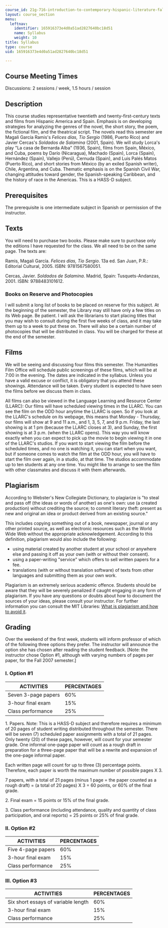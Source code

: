 ```yaml
---
course_id: 21g-716-introduction-to-contemporary-hispanic-literature-fall-2007
layout: course_section
menu:
  leftnav:
    identifier: 165916373e4d0a51ad2827640bc18d51
    name: Syllabus
    weight: 10
title: Syllabus
type: course
uid: 165916373e4d0a51ad2827640bc18d51

---
```


Course Meeting Times
--------------------

Discussions: 2 sessions / week, 1.5 hours / session

Description
-----------

This course studies representative twentieth and twenty-first-century texts and films from Hispanic America and Spain. Emphasis is on developing strategies for analyzing the genres of the novel, the short story, the poem, the fictional film, and the theatrical script. The novels read this semester are Magali García Ramis's _Felices días, Tío Sergio_ (1986, Puerto Rico) and Javier Cercas's _Soldados de Salamina_ (2001, Spain). We will study Lorca's play "La casa de Bernarda Alba" (1936, Spain), films from Spain, México, and Cuba, poems by Darío (Nicaragua), Machado (Spain), Lorca (Spain), Hernández (Spain), Vallejo (Perú), Cernuda (Spain), and Luis Palés Matos (Puerto Rico), and short stories from México (by an exiled Spanish writer), Chile, Argentina, and Cuba. Thematic emphasis is on the Spanish Civil War, changing attitudes toward gender, the Spanish-speaking Caribbean, and the history of race in the Americas. This is a HASS-D subject.

Prerequisites
-------------

The prerequisite is one intermediate subject in Spanish or permission of the instructor.

Texts
-----

You will need to purchase two books. Please make sure to purchase only the editions I have requested for the class. We all need to be on the same page. The texts are:

Ramis, Magali García. _Felices días, Tío Sergio_. 13a ed. San Juan, P.R.: Editorial Cultural, 2005. ISBN: 9781567580051.

Cercas, Javier. _Soldados de Salamina_. Madrid, Spain: Tusquets-Andanzas, 2001. ISBN: 9788483101612.

### Books on Reserve and Photocopies

I will submit a long list of books to be placed on reserve for this subject. At the beginning of the semester, the Library may still have only a few titles on its Web page. Be patient. I will ask the librarians to start placing titles that you may wish to consult during the first five weeks of class, and it may take them up to a week to put these on. There will also be a certain number of photocopies that will be distributed in class. You will be charged for these at the end of the semester.

Films
-----

We will be seeing and discussing four films this semester. The Humanities Film Office will schedule public screenings of these films, which will be at 7:00 in the evening. The dates are indicated in the syllabus. Unless you have a valid excuse or conflict, it is obligatory that you attend these showings. Attendance will be taken. Every student is expected to have seen the films before we discuss them in class.

All films can also be viewed in the Language Learning and Resource Center (LLARC): Our films will have scheduled viewing times in the LLARC. You can see the film on the ODD hour anytime the LLARC is open. So if you look at the LLARC's schedule on its webpage, this means that Monday - Thursday, our films will show at 9 and 11 a.m., and 1, 3, 5, 7, and 9 p.m. Friday, the last showing is at 1 pm (because the LLARC closes at 3), and Sunday, the first showing is at 3 p.m. (when the LLARC opens). This way you will know exactly when you can expect to pick up the movie to begin viewing it in one of the LLARC's studios. If you want to start viewing the film before the scheduled times, and no one is watching it, you can start when you want, but if someone comes to watch the film at the ODD hour, you will have to start the film over again, in a studio, at that time. The studios accommodate up to ten students at any one time. You might like to arrange to see the film with other classmates and discuss it with them afterwards.

Plagiarism
----------

According to Webster's New Collegiate Dictionary, to plagiarize is "to steal and pass off (the ideas or words of another) as one's own: use (a created production) without crediting the source; to commit literary theft: present as new and original an idea or product derived from an existing source."

This includes copying something out of a book, newspaper, journal or any other printed source, as well as electronic resources such as the World Wide Web without the appropriate acknowledgement. According to this definition, plagiarism would also include the following:

*   using material created by another student at your school or anywhere else and passing it off as your own (with or without their consent).
*   using a paper-writing "service" which offers to sell written papers for a fee.
*   translations (with or without translation software) of texts from other languages and submitting them as your own work.

Plagiarism is an extremely serious academic offence. Students should be aware that they will be severely penalized if caught engaging in any form of plagiarism. If you have any questions or doubts about how to document the sources of your ideas, please consult your instructor. For further information you can consult the MIT Libraries: [What is plagiarism and how to avoid it](http://libguides.mit.edu/content.php?pid=80743&sid=598642#1885811).

Grading
-------

Over the weekend of the first week, students will inform professor of which of the following three options they prefer. The instructor will announce the option she has chosen after reading the student feedback. \[Note: the instructor chose Option #1, although with varying numbers of pages per paper, for the Fall 2007 semester.\]

### I. Option #1

| ACTIVITIES | PERCENTAGES |
| --- | --- |
| Seven 3-page papers | 60% |
| 3-hour final exam | 15% |
| Class performance | 25% 

1\. Papers. Note: This is a HASS-D subject and therefore requires a minimum of 20 pages of student writing distributed throughout the semester. There will be seven (7) scheduled paper assignments with a total of 21 pages. Only twenty (20) of these pages, however, will count for your semester grade. One informal one-page paper will count as a rough draft in preparation for a three-page paper that will be a rewrite and expansion of the one-page informal paper.

Each written page will count for up to three (3) percentage points. Therefore, each paper is worth the maximum number of possible pages X 3.

7 papers, with a total of 21 pages (minus 1 page = the paper counted as a rough draft) = (a total of 20 pages) X 3 = 60 points, or 60% of the final grade.

2\. Final exam = 15 points or 15% of the final grade.

3\. Class performance (including attendance, quality and quantity of class participation, and oral reports) = 25 points or 25% of final grade.

### II. Option #2

| ACTIVITIES | PERCENTAGES |
| --- | --- |
| Five 4-page papers | 60% |
| 3-hour final exam | 15% |
| Class performance | 25% 

### III. Option #3

| ACTIVITIES | PERCENTAGES |
| --- | --- |
| Six short essays of variable length | 60% |
| 3-hour final exam | 15% |
| Class performance | 25%